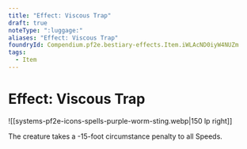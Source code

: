 ```yaml
---
title: "Effect: Viscous Trap"
draft: true
noteType: ":luggage:"
aliases: "Effect: Viscous Trap"
foundryId: Compendium.pf2e.bestiary-effects.Item.iWLAcND0iyW4NUZm
tags:
  - Item
---
```


# Effect: Viscous Trap
![[systems-pf2e-icons-spells-purple-worm-sting.webp|150 lp right]]

The creature takes a -15-foot circumstance penalty to all Speeds.
